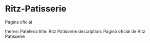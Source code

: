 # Ritz-Patisserie
Pagina oficial

theme: Pateleria
title: Ritz Patisserie
description: Pagina oficial de Ritz Patisserie
